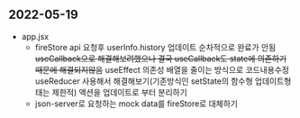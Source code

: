 ## 2022-05-19

- app.jsx
  - fireStore api 요청후 userInfo.history 업데이트 순차적으로 완료가 안됨
    ~~useCallback으로 해결해보려했으나 결국 useCallback도 state에 의존하기때문에 해결되지않음~~
    useEffect 의존성 배열을 줄이는 방식으로 코드내용수정
    useReducer 사용해서 해결해보기(기존방식인 setState의 함수형 업데이트형태는 제한적)
    액션을 업데이트로 부터 분리하기
  - json-server로 요청하는 mock data를 fireStore로 대체하기
